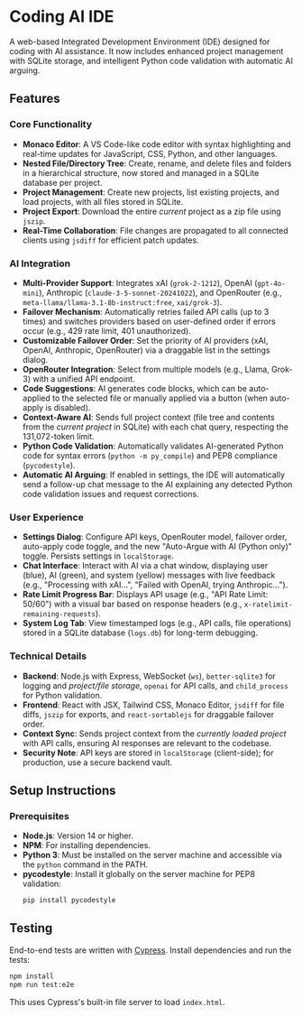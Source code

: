 # Coding AI IDE

A web-based Integrated Development Environment (IDE) designed for coding with AI assistance. It now includes enhanced project management with SQLite storage, and intelligent Python code validation with automatic AI arguing.

## Features

### Core Functionality
- **Monaco Editor**: A VS Code-like code editor with syntax highlighting and real-time updates for JavaScript, CSS, Python, and other languages.
- **Nested File/Directory Tree**: Create, rename, and delete files and folders in a hierarchical structure, now stored and managed in a SQLite database per project.
- **Project Management**: Create new projects, list existing projects, and load projects, with all files stored in SQLite.
- **Project Export**: Download the entire *current* project as a zip file using `jszip`.
- **Real-Time Collaboration**: File changes are propagated to all connected clients using `jsdiff` for efficient patch updates.

### AI Integration
- **Multi-Provider Support**: Integrates xAI (`grok-2-1212`), OpenAI (`gpt-4o-mini`), Anthropic (`claude-3-5-sonnet-20241022`), and OpenRouter (e.g., `meta-llama/llama-3.1-8b-instruct:free`, `xai/grok-3`).
- **Failover Mechanism**: Automatically retries failed API calls (up to 3 times) and switches providers based on user-defined order if errors occur (e.g., 429 rate limit, 401 unauthorized).
- **Customizable Failover Order**: Set the priority of AI providers (xAI, OpenAI, Anthropic, OpenRouter) via a draggable list in the settings dialog.
- **OpenRouter Integration**: Select from multiple models (e.g., Llama, Grok-3) with a unified API endpoint.
- **Code Suggestions**: AI generates code blocks, which can be auto-applied to the selected file or manually applied via a button (when auto-apply is disabled).
- **Context-Aware AI**: Sends full project context (file tree and contents from the *current project* in SQLite) with each chat query, respecting the 131,072-token limit.
- **Python Code Validation**: Automatically validates AI-generated Python code for syntax errors (`python -m py_compile`) and PEP8 compliance (`pycodestyle`).
- **Automatic AI Arguing**: If enabled in settings, the IDE will automatically send a follow-up chat message to the AI explaining any detected Python code validation issues and request corrections.

### User Experience
- **Settings Dialog**: Configure API keys, OpenRouter model, failover order, auto-apply code toggle, and the new "Auto-Argue with AI (Python only)" toggle. Persists settings in `localStorage`.
- **Chat Interface**: Interact with AI via a chat window, displaying user (blue), AI (green), and system (yellow) messages with live feedback (e.g., "Processing with xAI...", "Failed with OpenAI, trying Anthropic...").
- **Rate Limit Progress Bar**: Displays API usage (e.g., "API Rate Limit: 50/60") with a visual bar based on response headers (e.g., `x-ratelimit-remaining-requests`).
- **System Log Tab**: View timestamped logs (e.g., API calls, file operations) stored in a SQLite database (`logs.db`) for long-term debugging.

### Technical Details
- **Backend**: Node.js with Express, WebSocket (`ws`), `better-sqlite3` for logging and *project/file storage*, `openai` for API calls, and `child_process` for Python validation.
- **Frontend**: React with JSX, Tailwind CSS, Monaco Editor, `jsdiff` for file diffs, `jszip` for exports, and `react-sortablejs` for draggable failover order.
- **Context Sync**: Sends project context from the *currently loaded project* with API calls, ensuring AI responses are relevant to the codebase.
- **Security Note**: API keys are stored in `localStorage` (client-side); for production, use a secure backend vault.

## Setup Instructions

### Prerequisites
- **Node.js**: Version 14 or higher.
- **NPM**: For installing dependencies.
- **Python 3**: Must be installed on the server machine and accessible via the `python` command in the PATH.
- **pycodestyle**: Install it globally on the server machine for PEP8 validation:
  ```bash
  pip install pycodestyle
  ```


## Testing

End-to-end tests are written with [Cypress](https://www.cypress.io/).
Install dependencies and run the tests:

```bash
npm install
npm run test:e2e
```

This uses Cypress's built-in file server to load `index.html`.
